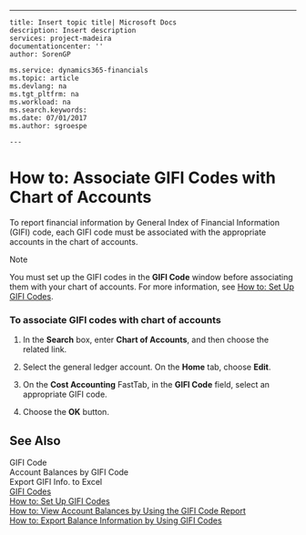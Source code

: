 ---
    title: Insert topic title| Microsoft Docs
    description: Insert description
    services: project-madeira
    documentationcenter: ''
    author: SorenGP

    ms.service: dynamics365-financials
    ms.topic: article
    ms.devlang: na
    ms.tgt_pltfrm: na
    ms.workload: na
    ms.search.keywords:
    ms.date: 07/01/2017
    ms.author: sgroespe

    ---
# How to: Associate GIFI Codes with Chart of Accounts
To report financial information by General Index of Financial Information \(GIFI\) code, each GIFI code must be associated with the appropriate accounts in the chart of accounts.  
  
> [!NOTE]  
>  You must set up the GIFI codes in the **GIFI Code** window before associating them with your chart of accounts. For more information, see [How to: Set Up GIFI Codes](../FullExperience/how-to-set-up-gifi-codes.md).  
  
### To associate GIFI codes with chart of accounts  
  
1.  In the **Search** box, enter **Chart of Accounts**, and then choose the related link.  
  
2.  Select the general ledger account. On the **Home** tab, choose **Edit**.  
  
3.  On the **Cost Accounting** FastTab, in the **GIFI Code** field, select an appropriate GIFI code.  
  
4.  Choose the **OK** button.  
  
## See Also  
 GIFI Code   
 Account Balances by GIFI Code   
 Export GIFI Info. to Excel   
 [GIFI Codes](../FullExperience/gifi-codes.md)   
 [How to: Set Up GIFI Codes](../FullExperience/how-to-set-up-gifi-codes.md)   
 [How to: View Account Balances by Using the GIFI Code Report](../FullExperience/how-to-view-account-balances-by-using-the-gifi-code-report.md)   
 [How to: Export Balance Information by Using GIFI Codes](../FullExperience/how-to-export-balance-information-by-using-gifi-codes.md)